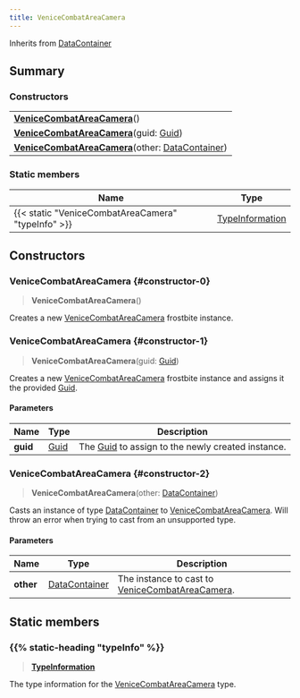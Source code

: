 ```yaml
---
title: VeniceCombatAreaCamera
---
```


Inherits from [DataContainer](/vext/ref/shared/type/datacontainer)

## Summary

### Constructors

|  |
| --- |
| **[VeniceCombatAreaCamera](#constructor-0)**() |
| **[VeniceCombatAreaCamera](#constructor-1)**(guid: [Guid](/vext/ref/shared/type/guid)) |
| **[VeniceCombatAreaCamera](#constructor-2)**(other: [DataContainer](/vext/ref/shared/type/datacontainer)) |

### Static members

| Name | Type |
| ---- | ---- |
| {{< static "VeniceCombatAreaCamera" "typeInfo" >}} | [TypeInformation](/vext/ref/shared/type/typeinformation) |

## Constructors

### VeniceCombatAreaCamera {#constructor-0}

> **VeniceCombatAreaCamera**()

Creates a new [VeniceCombatAreaCamera](/vext/ref/fb/venicecombatareacamera) frostbite instance.

### VeniceCombatAreaCamera {#constructor-1}

> **VeniceCombatAreaCamera**(guid: [Guid](/vext/ref/shared/type/guid))

Creates a new [VeniceCombatAreaCamera](/vext/ref/fb/venicecombatareacamera) frostbite instance and assigns it the provided [Guid](/vext/ref/shared/type/guid).

#### Parameters

| Name | Type | Description |
| ---- | ---- | ----------- |
| **guid** | [Guid](/vext/ref/shared/type/guid) | The [Guid](/vext/ref/shared/type/guid) to assign to the newly created instance. |

### VeniceCombatAreaCamera {#constructor-2}

> **VeniceCombatAreaCamera**(other: [DataContainer](/vext/ref/shared/type/datacontainer))

Casts an instance of type [DataContainer](/vext/ref/shared/type/datacontainer) to [VeniceCombatAreaCamera](/vext/ref/fb/venicecombatareacamera). Will throw an error when trying to cast from an unsupported type.

#### Parameters

| Name | Type | Description |
| ---- | ---- | ----------- |
| **other** | [DataContainer](/vext/ref/shared/type/datacontainer) | The instance to cast to [VeniceCombatAreaCamera](/vext/ref/fb/venicecombatareacamera). |

## Static members

### {{% static-heading "typeInfo" %}}

> **[TypeInformation](/vext/ref/shared/type/typeinformation)**

The type information for the [VeniceCombatAreaCamera](/vext/ref/fb/venicecombatareacamera) type.

